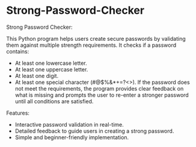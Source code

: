 # Strong-Password-Checker
Strong Password Checker:

This Python program helps users create secure passwords by validating them against multiple strength requirements. It checks if a password contains:
* At least one lowercase letter.
* At least one uppercase letter.
* At least one digit.
* At least one special character (#@$%&*+=?<>).
If the password does not meet the requirements, the program provides clear feedback on what is missing and prompts the user to re-enter a stronger password until all conditions are satisfied.

Features:
* Interactive password validation in real-time.
* Detailed feedback to guide users in creating a strong password.
* Simple and beginner-friendly implementation.
